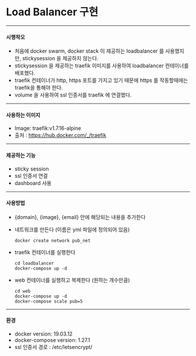 # Load Balancer 구현

-------
#### 시행착오
- 처음에 docker swarm, docker stack 이 제공하는 loadbalancer 를 사용했지만, stickysession 을 제공하지 않는다.
- stickysession 을 제공하는 traefik 이미지를 사용하여 loadbalancer 컨테이너를 배포했다.
- traefik 컨테이너가 http, https 포트를 가지고 있기 때문에 https 를 작동할때에는 traefik을 통해야 한다.
- volume 을 사용하여 ssl 인증서를 traefik 에 연결했다.
------

#### 사용하는 이미지 
- Image: traefik:v1.7.16-alpine 
- 출처 : https://hub.docker.com/_/traefik

------

#### 제공하는 기능
- sticky session 
- ssl 인증서 연결
- dashboard 사용

------

#### 사용방법
- {domain}, {image}, {email} 안에 해당되는 내용을 추가한다
- 네트워크를 만든다 (이름은 yml 파일에 정의되어 있음)

      docker create network pub_net 
  
- traefik 컨테이너를 실행한다

      cd loadbalancer
      docker-compose up -d
  
- web 컨테이너를 실행하고 복제한다 (원하는 개수만큼)

      cd web
      docker-compose up -d
      docker-compose scale pub=5 
  
 ------ 

#### 환경
- docker version: 19.03.12
- docker-compose version: 1.27.1
- ssl 인증서 경로 : /etc/letsencrypt/
